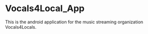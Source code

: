 # Vocals4Local_App
This is the android application for the music streaming organization Vocals4Locals.
